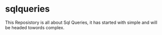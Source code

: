 # sqlqueries

This Reposistory is all about Sql Queries, it has started with simple and will be headed towords complex.
